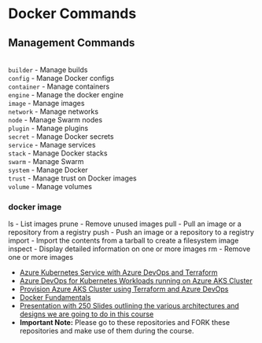 # Docker Commands

## Management Commands
<br> ```builder```     - Manage builds
<br> ```config```       - Manage Docker configs
<br> ```container``` - Manage containers
<br> ```engine```      - Manage the docker engine
<br> ```image```       - Manage images
<br> ```network```   - Manage networks
<br> ```node```         - Manage Swarm nodes
<br> ```plugin```       - Manage plugins
<br> ```secret```       - Manage Docker secrets
<br> ```service```     - Manage services
<br> ```stack```       - Manage Docker stacks
<br> ```swarm```     - Manage Swarm
<br> ```system```    - Manage Docker
<br> ```trust```        - Manage trust on Docker images
<br> ```volume```   - Manage volumes



### docker image
ls            - List images
prune    - Remove unused images
pull        - Pull an image or a repository from a registry
push     - Push an image or a repository to a registry
import   - Import the contents from a tarball to create a filesystem image
inspect  - Display detailed information on one or more images
rm        - Remove one or more images

- [Azure Kubernetes Service with Azure DevOps and Terraform](https://github.com/stacksimplify/azure-aks-kubernetes-masterclass)
- [Azure DevOps for Kubernetes Workloads running on Azure AKS Cluster](https://github.com/stacksimplify/azure-devops-github-acr-aks-app1)
- [Provision Azure AKS Cluster using Terraform and Azure DevOps](https://github.com/stacksimplify/azure-devops-aks-kubernetes-terraform-pipeline)
- [Docker Fundamentals](https://github.com/stacksimplify/docker-fundamentals)
- [Presentation with 250 Slides outlining the various architectures and designs we are going to do in this course](https://github.com/stacksimplify/azure-aks-kubernetes-masterclass/tree/master/ppt-presentation)
- **Important Note:** Please go to these repositories and FORK these repositories and make use of them during the course.
